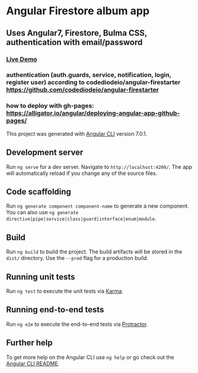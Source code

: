 # Angular Firestore album app

## Uses Angular7, Firestore, Bulma CSS, authentication with email/password

### [Live Demo](http://ang-fs-auth-albums.surge.sh/)

### authentication (auth.guards, service, notification, login, register user) according to codediodeio/angular-firestarter https://github.com/codediodeio/angular-firestarter

### how to deploy with gh-pages: https://alligator.io/angular/deploying-angular-app-github-pages/

This project was generated with [Angular CLI](https://github.com/angular/angular-cli) version 7.0.1.

## Development server

Run `ng serve` for a dev server. Navigate to `http://localhost:4200/`. The app will automatically reload if you change any of the source files.

## Code scaffolding

Run `ng generate component component-name` to generate a new component. You can also use `ng generate directive|pipe|service|class|guard|interface|enum|module`.

## Build

Run `ng build` to build the project. The build artifacts will be stored in the `dist/` directory. Use the `--prod` flag for a production build.

## Running unit tests

Run `ng test` to execute the unit tests via [Karma](https://karma-runner.github.io).

## Running end-to-end tests

Run `ng e2e` to execute the end-to-end tests via [Protractor](http://www.protractortest.org/).

## Further help

To get more help on the Angular CLI use `ng help` or go check out the [Angular CLI README](https://github.com/angular/angular-cli/blob/master/README.md).
